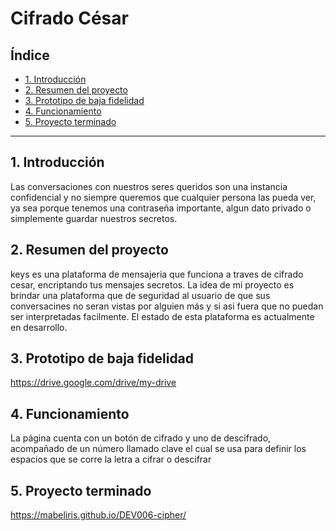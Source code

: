# Cifrado César

## Índice

* [1. Introducción](#1-Introducción)
* [2. Resumen del proyecto](#2-resumen-del-proyecto)
* [3. Prototipo de baja fidelidad](#3-Prototipo-de-baja-fidelidad)
* [4. Funcionamiento](#4-Funcionamiento)
* [5. Proyecto terminado](#5-Proyecto-terminado)

***

## 1. Introducción

Las conversaciones con nuestros seres queridos son una instancia confidencial y no 
siempre queremos que cualquier persona las pueda ver, ya sea porque tenemos una 
contraseña importante, algun dato privado o simplemente guardar nuestros secretos.


## 2. Resumen del proyecto

keys es una plataforma de mensajeria que funciona a traves de cifrado cesar, 
encriptando tus mensajes secretos.
La idea de mi proyecto es brindar una plataforma que de seguridad al usuario de que 
sus conversacines no seran vistas por alguien más y si asi fuera que no puedan ser 
interpretadas facilmente.
El estado de esta plataforma es actualmente en desarrollo.

## 3. Prototipo de baja fidelidad
https://drive.google.com/drive/my-drive

## 4. Funcionamiento

La página cuenta con un botón de cifrado y uno de descifrado, acompañado de un número
llamado clave el cual se usa para definir los espacios que se corre la letra a cifrar 
o descifrar

## 5. Proyecto terminado
https://mabeliris.github.io/DEV006-cipher/
